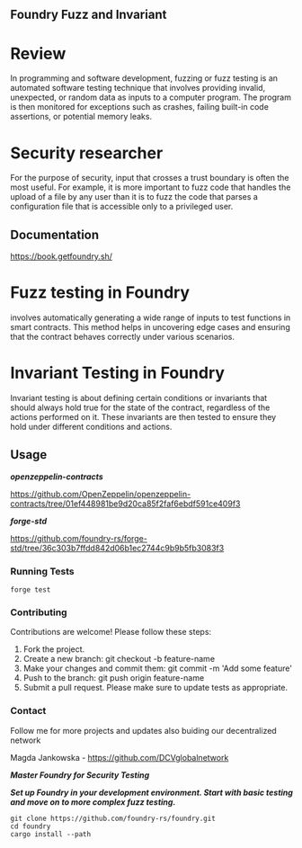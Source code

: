 ## Foundry Fuzz and Invariant 

# Review

In programming and software development, fuzzing or fuzz testing is an automated software testing technique that involves providing invalid, unexpected, or random data as inputs to a computer program. The program is then monitored for exceptions such as crashes, failing built-in code assertions, or potential memory leaks.

# Security researcher 

For the purpose of security, input that crosses a trust boundary is often the most useful. For example, it is more important to fuzz code that handles the upload of a file by any user than it is to fuzz the code that parses a configuration file that is accessible only to a privileged user.

## Documentation

https://book.getfoundry.sh/

# Fuzz testing in Foundry 

involves automatically generating a wide range of inputs to test functions in smart contracts. 
This method helps in uncovering edge cases and ensuring that the contract behaves correctly under various scenarios.

# Invariant Testing in Foundry 

Invariant testing is about defining certain conditions or invariants that should always hold true for the state of the contract, 
regardless of the actions performed on it. These invariants are then tested to ensure they hold under different conditions and actions.

## Usage

***openzeppelin-contracts***

https://github.com/OpenZeppelin/openzeppelin-contracts/tree/01ef448981be9d20ca85f2faf6ebdf591ce409f3


***forge-std***

https://github.com/foundry-rs/forge-std/tree/36c303b7ffdd842d06b1ec2744c9b9b5fb3083f3


### Running Tests

```shell
forge test
```

### Contributing
Contributions are welcome! Please follow these steps:

1. Fork the project.
2. Create a new branch: git checkout -b feature-name
3. Make your changes and commit them: git commit -m 'Add some feature'
4. Push to the branch: git push origin feature-name
5. Submit a pull request.
Please make sure to update tests as appropriate.

### Contact 
Follow me for more projects and updates also buiding our decentralized network

Magda Jankowska - https://github.com/DCVglobalnetwork

***Master Foundry for Security Testing***

***Set up Foundry in your development environment. Start with basic testing and move on to more complex fuzz testing.***

```shell
git clone https://github.com/foundry-rs/foundry.git
cd foundry
cargo install --path 
```

